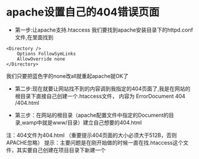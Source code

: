apache设置自己的404错误页面
===

* 第一步:让apache支持.htaccess
我们要找到apache安装目录下的httpd.conf文件,在里面找到
```
<Directory />
    Options FollowSymLinks
    AllowOverride none
</Directory>
```
我们只要把蓝色字的none改all就重起apache就OK了

* 第二步:现在就要让网站找不到的内容调到我指定的404页面了,我是在网站的根目录下直接自己创建一个.htaccess文件，
内容为 ErrorDocument 404 /404.html

* 第三步：在网站的根目录（apache配置文件中指定的Document的目录,wamp中就是www/目录）建立自己想要的404.html

注：404文件为404.html （重要提示404页面的大小必须大于512B，否则APACHE忽略）
提示：主要问题是在刚开始做的时候一直在找.htaccess这个文件，其实要自己创建在项目目录下新建一个